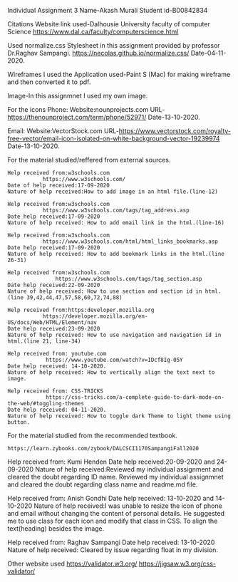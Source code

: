 Individual Assignment 3
Name-Akash Murali
Student id-B00842834


Citations
Website link used-Dalhousie University faculty of computer Science
https://www.dal.ca/faculty/computerscience.html

Used normalize.css Stylesheet in this assignment provided by professor Dr.Raghav Sampangi.
https://necolas.github.io/normalize.css/
Date-04-11-2020.


Wireframes
I used the Application used-Paint S (Mac) for making wireframe and then converted it to pdf.

Image-In this assignmnet I used my own image.

For the icons
Phone:
Website:nounprojects.com 
URL-https://thenounproject.com/term/phone/52971/
Date-13-10-2020.

Email:
Website:VectorStock.com 
URL-https://www.vectorstock.com/royalty-free-vector/email-icon-isolated-on-white-background-vector-19239974
Date-13-10-2020.

For the material studied/reffered from external sources.

	Help received from:w3schools.com
			   https://www.w3schools.com/
	Date of help received:17-09-2020
	Nature of help received:How to add image in an html file.(line-12)

	Help received from:w3schools.com
			   https://www.w3schools.com/tags/tag_address.asp
	Date help received:17-09-2020
	Nature of help received: How to add email link in the html.(line-16)

	Help received from:w3schools.com
			   https://www.w3schools.com/html/html_links_bookmarks.asp
	Date help received:17-09-2020
	Nature of help received: How to add bookmark links in the html.(line 26-31)

	Help received from:w3schools.com
		           https://www.w3schools.com/tags/tag_section.asp
	Date help received:22-09-2020
	Nature of help received: How to use section and section id in html.(line 39,42,44,47,57,58,60,72,74,88)

    Help received from:https:developer.mozilla.org
			   https://developer.mozilla.org/en-US/docs/Web/HTML/Element/nav
	Date help received:23-09-2020
	Nature of help received: How to use navigation and navigation id in html.(line 21, line-34)

	Help received from: youtube.com
				https://www.youtube.com/watch?v=IDcf8Ig-05Y
	Date help received: 14-10-2020.
	Nature of help received: How to vertically align the text next to image.

	Help received from: CSS-TRICKS
				https://css-tricks.com/a-complete-guide-to-dark-mode-on-the-web/#toggling-themes
	Date help received: 04-11-2020.
	Nature of help received: How to toggle dark Theme to light theme using button.


For the material studied from the recommended textbook.

	https://learn.zybooks.com/zybook/DALCSCI1170SampangiFall2020

Help received from: Kumi Henden
Date help received:20-09-2020 and 24-09-2020
Nature of help received:Reviewed my individual assignment and cleared the doubt regarding ID name. 
			Reviewed my individual assignmnet and cleared the doubt regarding class name and readme.md file.

Help received from: Anish Gondhi
Date help received: 13-10-2020 and 14-10-2020
Nature of help received:I was unable to resize the icon of phone and email without changing the content of personal details.
						He suggested me to use class for each icon and modify that class in CSS.
						To align the text(heading) besides the image.

Help received from: Raghav Sampangi
Date help received: 13-10-2020
Nature of help received: Cleared by issue regarding float in my division.									

Other website used
https://validator.w3.org/
https://jigsaw.w3.org/css-validator/

